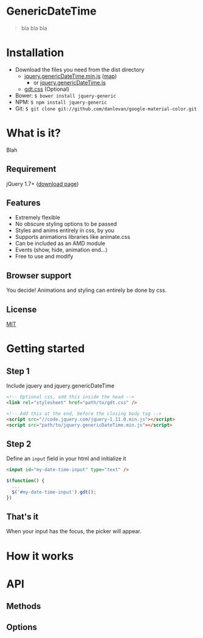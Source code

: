 # GenericDateTime

> bla bla bla

# Installation

- Download the files you need from the dist directory
  - [jquery.genericDateTime.min.js]() ([map]())
    - or [jquery.genericDateTime.js]()
  - [gdt.css]() (Optional)
- Bower: `$ bower install jquery-generic`
- NPM: `$ npm install jquery-generic`
- Git: `$ git clone git://github.com/danlevan/google-material-color.git`

# What is it?

Blah

## Requirement

jQuery 1.7+ ([download page](http://jquery.com/download/))

## Features

- Extremely flexible
- No obscure styling options to be passed
- Styles and anims entirely in css, by you
- Supports animations libraries like animate.css
- Can be included as an AMD module
- Events (show, hide, animation end...)
- Free to use and modify

## Browser support

You decide! Animations and styling can entirely be done by css.

## License
[MIT](https://raw.githubusercontent.com/danlevan/jquery.generic/master/LICENSE)

# Getting started

## Step 1

Include jquery and jquery.genericDateTime

```html
<!-- Optional css, add this inside the head -->
<link rel="stylesheet" href="path/to/gdt.css" />

<!-- Add this at the end, before the closing body tag -->
<script src="//code.jquery.com/jquery-1.11.0.min.js"></script>
<script src="path/to/jquery.genericDateTime.min.js"></script>
```

## Step 2

Define an `input` field in your html and initialize it

```html
<input id="my-date-time-input" type="text" />
```

```javascript
$(function() {
  ...
  $('#my-date-time-input').gdt();
})
```

## That's it

When your input has the focus, the picker will appear.

# How it works

# API
## Methods
## Options
